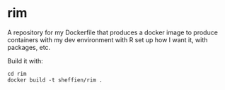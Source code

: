 # rim
A repository for my Dockerfile that produces a docker image to produce containers with my dev environment with R set up how I want it, with packages, etc. 

Build it with:

```
cd rim
docker build -t sheffien/rim .
```
